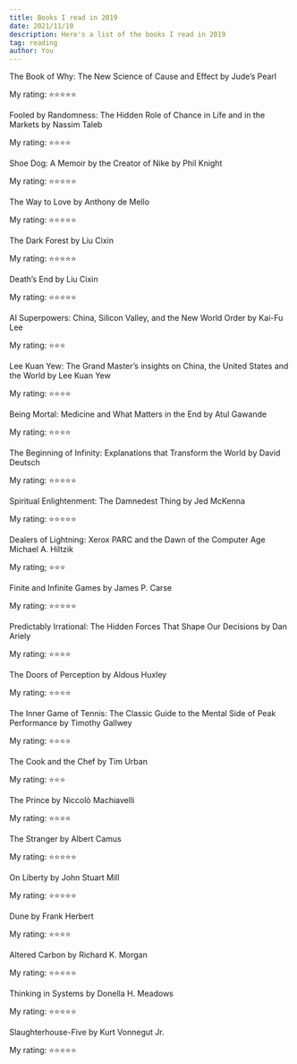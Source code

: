 ```yaml
---
title: Books I read in 2019
date: 2021/11/10
description: Here's a list of the books I read in 2019
tag: reading
author: You
---
```


The Book of Why: The New Science of Cause and Effect
by Jude’s Pearl

My rating: ⭐⭐⭐⭐⭐

Fooled by Randomness: The Hidden Role of Chance in Life and in the Markets
by Nassim Taleb

My rating: ⭐⭐⭐⭐

Shoe Dog: A Memoir by the Creator of Nike
by Phil Knight

My rating: ⭐⭐⭐⭐⭐

The Way to Love
by Anthony de Mello

My rating: ⭐⭐⭐⭐⭐

The Dark Forest
by Liu Cixin

My rating: ⭐⭐⭐⭐⭐

Death’s End
by Liu Cixin

My rating: ⭐⭐⭐⭐⭐

AI Superpowers: China, Silicon Valley, and the New World Order
by Kai-Fu Lee

My rating: ⭐⭐⭐

Lee Kuan Yew: The Grand Master’s insights on China, the United States and the World
by Lee Kuan Yew

My rating: ⭐⭐⭐⭐

Being Mortal: Medicine and What Matters in the End
by Atul Gawande

My rating: ⭐⭐⭐⭐

The Beginning of Infinity: Explanations that Transform the World
by David Deutsch

My rating: ⭐⭐⭐⭐⭐

Spiritual Enlightenment: The Damnedest Thing
by Jed McKenna

My rating: ⭐⭐⭐⭐⭐

Dealers of Lightning: Xerox PARC and the Dawn of the Computer Age
Michael A. Hiltzik

My rating; ⭐⭐⭐

Finite and Infinite Games
by James P. Carse

My rating: ⭐⭐⭐⭐⭐

Predictably Irrational: The Hidden Forces That Shape Our Decisions
by Dan Ariely

My rating: ⭐⭐⭐⭐

The Doors of Perception
by Aldous Huxley

My rating: ⭐⭐⭐⭐

The Inner Game of Tennis: The Classic Guide to the Mental Side of Peak Performance
by Timothy Gallwey

My rating: ⭐⭐⭐⭐

The Cook and the Chef
by Tim Urban

My rating: ⭐⭐⭐

The Prince
by Niccolò Machiavelli

My rating: ⭐⭐⭐⭐

The Stranger
by Albert Camus

My rating: ⭐⭐⭐⭐⭐

On Liberty
by John Stuart Mill

My rating: ⭐⭐⭐⭐⭐

Dune
by Frank Herbert

My rating: ⭐⭐⭐⭐

Altered Carbon
by Richard K. Morgan

My rating: ⭐⭐⭐⭐⭐

Thinking in Systems
by Donella H. Meadows

My rating: ⭐⭐⭐⭐⭐

Slaughterhouse-Five
by Kurt Vonnegut Jr.

My rating: ⭐⭐⭐⭐⭐
